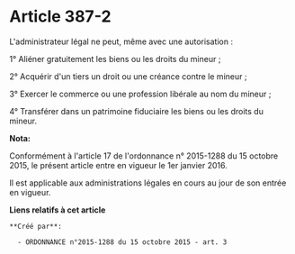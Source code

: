# Article 387-2

L'administrateur légal ne peut, même avec une autorisation :

1° Aliéner gratuitement les biens ou les droits du mineur ;

2° Acquérir d'un tiers un droit ou une créance contre le mineur ;

3° Exercer le commerce ou une profession libérale au nom du mineur ;

4° Transférer dans un patrimoine fiduciaire les biens ou les droits du mineur.

**Nota:**

Conformément à l'article 17 de l'ordonnance n° 2015-1288 du 15 octobre 2015, le présent article entre en vigueur le 1er
janvier 2016.

Il est applicable aux administrations légales en cours au jour de son entrée en vigueur.

**Liens relatifs à cet article**

	**Créé par**:

	  - ORDONNANCE n°2015-1288 du 15 octobre 2015 - art. 3

